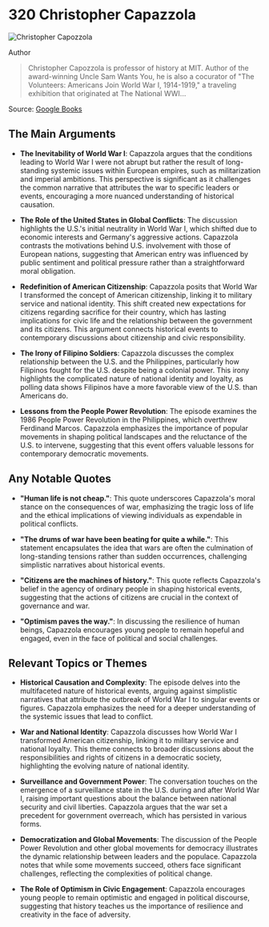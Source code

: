 # 320 Christopher Capazzola


![Christopher Capozzola](https://encrypted-tbn0.gstatic.com/images?q=tbn:ANd9GcSBWE0TyFkLjtkD5Oje4VFc7bD4-B9FP0UrACMf7FPafCw4136jEcLPfA&s=0)

Author

> Christopher Capozzola is professor of history at MIT. Author of the award-winning Uncle Sam Wants You, he is also a cocurator of "The Volunteers: Americans Join World War I, 1914-1919," a traveling exhibition that originated at The National WWI...

Source: [Google Books](https://books.google.com/books/about/Bound_by_War.html?id=xS3JzQEACAAJ&source=kp_author_description)



## The Main Arguments

- **The Inevitability of World War I**: Capazzola argues that the conditions leading to World War I were not abrupt but rather the result of long-standing systemic issues within European empires, such as militarization and imperial ambitions. This perspective is significant as it challenges the common narrative that attributes the war to specific leaders or events, encouraging a more nuanced understanding of historical causation.

- **The Role of the United States in Global Conflicts**: The discussion highlights the U.S.'s initial neutrality in World War I, which shifted due to economic interests and Germany's aggressive actions. Capazzola contrasts the motivations behind U.S. involvement with those of European nations, suggesting that American entry was influenced by public sentiment and political pressure rather than a straightforward moral obligation.

- **Redefinition of American Citizenship**: Capazzola posits that World War I transformed the concept of American citizenship, linking it to military service and national identity. This shift created new expectations for citizens regarding sacrifice for their country, which has lasting implications for civic life and the relationship between the government and its citizens. This argument connects historical events to contemporary discussions about citizenship and civic responsibility.

- **The Irony of Filipino Soldiers**: Capazzola discusses the complex relationship between the U.S. and the Philippines, particularly how Filipinos fought for the U.S. despite being a colonial power. This irony highlights the complicated nature of national identity and loyalty, as polling data shows Filipinos have a more favorable view of the U.S. than Americans do.

- **Lessons from the People Power Revolution**: The episode examines the 1986 People Power Revolution in the Philippines, which overthrew Ferdinand Marcos. Capazzola emphasizes the importance of popular movements in shaping political landscapes and the reluctance of the U.S. to intervene, suggesting that this event offers valuable lessons for contemporary democratic movements.

## Any Notable Quotes

- **"Human life is not cheap."**: This quote underscores Capazzola's moral stance on the consequences of war, emphasizing the tragic loss of life and the ethical implications of viewing individuals as expendable in political conflicts.

- **"The drums of war have been beating for quite a while."**: This statement encapsulates the idea that wars are often the culmination of long-standing tensions rather than sudden occurrences, challenging simplistic narratives about historical events.

- **"Citizens are the machines of history."**: This quote reflects Capazzola's belief in the agency of ordinary people in shaping historical events, suggesting that the actions of citizens are crucial in the context of governance and war.

- **"Optimism paves the way."**: In discussing the resilience of human beings, Capazzola encourages young people to remain hopeful and engaged, even in the face of political and social challenges.

## Relevant Topics or Themes

- **Historical Causation and Complexity**: The episode delves into the multifaceted nature of historical events, arguing against simplistic narratives that attribute the outbreak of World War I to singular events or figures. Capazzola emphasizes the need for a deeper understanding of the systemic issues that lead to conflict.

- **War and National Identity**: Capazzola discusses how World War I transformed American citizenship, linking it to military service and national loyalty. This theme connects to broader discussions about the responsibilities and rights of citizens in a democratic society, highlighting the evolving nature of national identity.

- **Surveillance and Government Power**: The conversation touches on the emergence of a surveillance state in the U.S. during and after World War I, raising important questions about the balance between national security and civil liberties. Capazzola argues that the war set a precedent for government overreach, which has persisted in various forms.

- **Democratization and Global Movements**: The discussion of the People Power Revolution and other global movements for democracy illustrates the dynamic relationship between leaders and the populace. Capazzola notes that while some movements succeed, others face significant challenges, reflecting the complexities of political change.

- **The Role of Optimism in Civic Engagement**: Capazzola encourages young people to remain optimistic and engaged in political discourse, suggesting that history teaches us the importance of resilience and creativity in the face of adversity.
